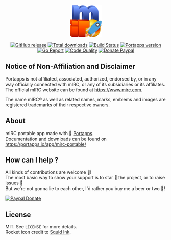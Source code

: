 <p align="center"><a href="https://portapps.io/app/mirc-portable/" target="_blank"><img width="100" src="https://github.com/portapps/mirc-portable/blob/master/res/papp.png"></a></p>

<p align="center">
  <a href="https://portapps.io/app/mirc-portable/#download"><img src="https://img.shields.io/github/release/portapps/mirc-portable.svg?style=flat-square" alt="GitHub release"></a>
  <a href="https://portapps.io/app/mirc-portable/#download"><img src="https://img.shields.io/github/downloads/portapps/mirc-portable/total.svg?style=flat-square" alt="Total downloads"></a>
  <a href="https://travis-ci.com/portapps/mirc-portable"><img src="https://img.shields.io/travis/com/portapps/mirc-portable/master.svg?style=flat-square" alt="Build Status"></a>
  <a href="https://github.com/portapps/portapps"><img src="https://img.shields.io/badge/portapps-1.23.0-479fdb.svg?style=flat-square" alt="Portapps version"></a>
  <a href="https://goreportcard.com/report/github.com/portapps/mirc-portable"><img src="https://goreportcard.com/badge/github.com/portapps/mirc-portable?style=flat-square" alt="Go Report"></a>
  <a href="https://www.codacy.com/app/portapps/mirc-portable"><img src="https://img.shields.io/codacy/grade/122fbb671e054c21807a783c2a6537ec.svg?style=flat-square" alt="Code Quality"></a>
  <a href="https://www.paypal.com/cgi-bin/webscr?cmd=_s-xclick&hosted_button_id=WQD7AQGPDEPSG"><img src="https://img.shields.io/badge/donate-paypal-7057ff.svg?style=flat-square" alt="Donate Paypal"></a>
</p>

## Notice of Non-Affiliation and Disclaimer

Portapps is not affiliated, associated, authorized, endorsed by, or in any way officially connected with mIRC, or any of its subsidiaries or its affiliates. The official mIRC website can be found at https://www.mirc.com.

The name mIRC® as well as related names, marks, emblems and images are registered trademarks of their respective owners.

## About

mIRC portable app made with 🚀 [Portapps](https://portapps.io).<br />
Documentation and downloads can be found on https://portapps.io/app/mirc-portable/

## How can I help ?

All kinds of contributions are welcome :raised_hands:!<br />
The most basic way to show your support is to star :star2: the project, or to raise issues :speech_balloon:<br />
But we're not gonna lie to each other, I'd rather you buy me a beer or two :beers:!

[![Paypal Donate](https://portapps.io/img/paypal-donate.png)](https://www.paypal.com/cgi-bin/webscr?cmd=_s-xclick&hosted_button_id=WQD7AQGPDEPSG)

## License

MIT. See `LICENSE` for more details.<br />
Rocket icon credit to [Squid Ink](http://thesquid.ink).

